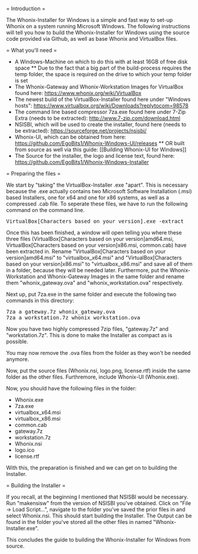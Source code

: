 = Introduction =

The Whonix-Installer for Windows is a simple and fast way to set-up Whonix on a system running Microsoft Windows. The following instructions will tell you how to build the Whonix-Installer for Windows using the source code provided via Github, as well as base Whonix and VirtualBox files.

= What you'll need =

* A Windows-Machine on which to do this with at least 16GB of free disk space
** Due to the fact that a big part of the build-process requires the temp folder, the space is required on the drive to which your temp folder is set
* The Whonix-Gateway and Whonix-Workstation Images for VirtualBox found here: https://www.whonix.org/wiki/VirtualBox
* The newest build of the VirtualBox-Installer found here under "Windows hosts": https://www.virtualbox.org/wiki/Downloads?replytocom=98578
* The command line based compressor 7za.exe found here under 7-Zip Extra (needs to be extracted): http://www.7-zip.com/download.html
* NSISBI, which will be used to create the installer, found here (needs to be extracted): https://sourceforge.net/projects/nsisbi/
* Whonix-UI, which can be obtained from here: https://github.com/EgoBits1/Whonix-Windows-UI/releases
** OR built from source as well via this guide: [[Building Whonix-UI for Windows]]
* The Source for the installer, the logo and license text, found here: https://github.com/EgoBits1/Whonix-Windows-Installer

= Preparing the files =

We start by "taking" the VirtualBox-Installer .exe "apart". This is necessary because the .exe actually contains two Microsoft Software Installation (.msi) based Installers, one for x64 and one for x86 systems, as well as a compressed .cab file. To seperate these files, we have to run the following command on the command line.

<pre>
VirtualBox[Characters based on your version].exe -extract
</pre>

Once this has been finished, a window will open telling you where these three files (VirtualBox[Characters based on your version]amd64.msi, VirtualBox[Characters based on your version]x86.msi, common.cab) have been extracted in. Rename "VirtualBox[Characters based on your version]amd64.msi" to "virtualbox_x64.msi" and "VirtualBox[Characters based on your version]x86.msi" to "virtualbox_x86.msi" and save all of them in a folder, because they will be needed later. Furthermore, put the Whonix-Workstation and Whonix-Gateway Images in the same folder and rename them "whonix_gateway.ova" and "whonix_workstation.ova" respectively.

Next up, put 7za.exe in the same folder and execute the following two commands in this directory:

<pre>
7za a gateway.7z whonix_gateway.ova
7za a workstation.7z whonix_workstation.ova
</pre>

Now you have two highly compressed 7zip files, "gateway.7z" and "workstation.7z". This is done to make the Installer as compact as is possible.

You may now remove the .ova files from the folder as they won't be needed anymore.

Now, put the source files (Whonix.nsi, logo.png, license.rtf) inside the same folder as the other files. Furthremore, include Whonix-UI (Whonix.exe).

Now, you should have the following files in the folder:

* Whonix.exe
* 7za.exe
* virtualbox_x64.msi
* virtualbox_x86.msi
* common.cab
* gateway.7z
* workstation.7z
* Whonix.nsi
* logo.ico
* license.rtf

With this, the preparation is finished and we can get on to building the Installer.

= Building the Installer =

If you recall, at the beginning I mentioned that NSISBI would be necessary. Run "makensisw" from the version of NSISBI you've obtained. Click on "File -> Load Script...", navigate to the folder you've saved the prior files in and select Whonix.nsi. This should start building the Installer. The Output can be found in the folder you've stored all the other files in named "Whonix-Installer.exe".

This concludes the guide to building the Whonix-Installer for Windows from source.
